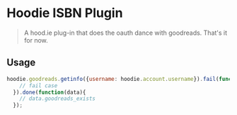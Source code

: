 Hoodie ISBN Plugin
======================

> A hood.ie plug-in that does the oauth dance with goodreads. That's it for now.

## Usage

```js
hoodie.goodreads.getinfo({username: hoodie.account.username}).fail(function(){
    // fail case
  }).done(function(data){
    // data.goodreads_exists
  });
```
